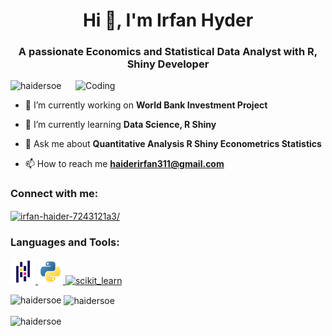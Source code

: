 <h1 align="center">Hi 👋, I'm Irfan Hyder</h1>
<h3 align="center">A passionate Economics and Statistical Data Analyst with R, Shiny Developer</h3>
<img align="right" alt="Coding" width="400" src="https://drive.google.com/file/d/18Sjartef5JLhgAqR74xwhrZ0alSOOSfJ/view?usp=drivesdk">

<p align="left"> <img src="https://komarev.com/ghpvc/?username=haidersoe&label=Profile%20views&color=0e75b6&style=flat" alt="haidersoe" /> </p>

- 🔭 I’m currently working on **World Bank Investment Project**

- 🌱 I’m currently learning **Data Science, R Shiny**

- 💬 Ask me about **Quantitative Analysis R Shiny Econometrics Statistics**

- 📫 How to reach me **haiderirfan311@gmail.com**

<h3 align="left">Connect with me:</h3>
<p align="left">
<a href="https://linkedin.com/in/irfan-haider-7243121a3/" target="blank"><img align="center" src="https://raw.githubusercontent.com/rahuldkjain/github-profile-readme-generator/master/src/images/icons/Social/linked-in-alt.svg" alt="irfan-haider-7243121a3/" height="30" width="40" /></a>
</p>

<h3 align="left">Languages and Tools:</h3>
<p align="left"> <a href="https://pandas.pydata.org/" target="_blank" rel="noreferrer"> <img src="https://raw.githubusercontent.com/devicons/devicon/2ae2a900d2f041da66e950e4d48052658d850630/icons/pandas/pandas-original.svg" alt="pandas" width="40" height="40"/> </a> <a href="https://www.python.org" target="_blank" rel="noreferrer"> <img src="https://raw.githubusercontent.com/devicons/devicon/master/icons/python/python-original.svg" alt="python" width="40" height="40"/> </a> <a href="https://scikit-learn.org/" target="_blank" rel="noreferrer"> <img src="https://upload.wikimedia.org/wikipedia/commons/0/05/Scikit_learn_logo_small.svg" alt="scikit_learn" width="40" height="40"/> </a> </p>

<p><img align="left" src="https://github-readme-stats.vercel.app/api/top-langs?username=haidersoe&show_icons=true&locale=en&layout=compact" alt="haidersoe" /></p>

<p>&nbsp;<img align="center" src="https://github-readme-stats.vercel.app/api?username=haidersoe&show_icons=true&locale=en" alt="haidersoe" /></p>

<p><img align="center" src="https://github-readme-streak-stats.herokuapp.com/?user=haidersoe&" alt="haidersoe" /></p>
